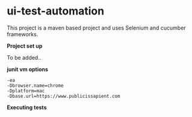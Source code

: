 # ui-test-automation

This project is a maven based project and uses Selenium and cucumber frameworks.

**Project set up**

To be added..

**junit vm options**

```
-ea
-Dbrowser.name=chrome
-Dplatform=mac
-Dbase.url=https://www.publicissapient.com
```

**Executing tests**